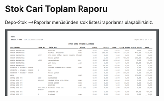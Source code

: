 # Stok Cari Toplam Raporu

Depo-Stok -->Raporlar menüsünden stok listesi raporlarına ulaşabilirsiniz.

![](<../../.gitbook/assets/image (60).png>)


